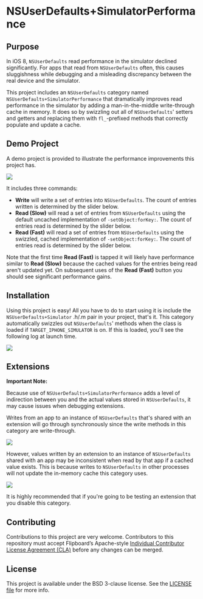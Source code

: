 # NSUserDefaults+SimulatorPerformance

## Purpose

In iOS 8, `NSUserDefaults` read performance in the simulator declined significantly. For apps that read from `NSUserDefaults` often, this causes sluggishness while debugging and a misleading discrepancy between the real device and the simulator.

This project includes an `NSUserDefaults` category named `NSUserDefaults+SimulatorPerformance` that dramatically improves read performance in the simulator by adding a man-in-the-middle write-through cache in memory. It does so by swizzling out all of `NSUserDefaults`' setters and getters and replacing them with `fl_`-prefixed methods that correctly populate and update a cache.

## Demo Project

A demo project is provided to illustrate the performance improvements this project has.

![](http://cl.ly/image/1I2N2j2g0J3K/NSUserDefaultsDemoSmall.png)

It includes three commands:

- **Write** will write a set of entries into `NSUserDefaults`. The count of entries written is determined by the slider below.
- **Read (Slow)** will read a set of entries from `NSUserDefaults` using the default uncached implementation of `-setObject:forKey:`. The count of entries read is determined by the slider below.
- **Read (Fast)** will read a set of entries from `NSUserDefaults` using the swizzled, cached implementation of `-setObject:forKey:`. The count of entries read is determined by the slider below.

Note that the first time **Read (Fast)** is tapped it will likely have performance similar to **Read (Slow)** because the cached values for the entries being read aren't updated yet. On subsequent uses of the **Read (Fast)** button you should see significant performance gains.


## Installation

Using this project is easy! All you have to do to start using it is include the `NSUserDefaults+Simulator` .h/.m pair in your project, that's it. This category automatically swizzles out `NSUserDefaults`' methods when the class is loaded if `TARGET_IPHONE_SIMULATOR` is on. If this is loaded, you'll see the following log at launch time.

![](http://cl.ly/image/2n3E3l1S1Q2U/nsuserdefaultsperflaunchlog.png)

## Extensions

**Important Note:**

Because use of `NSUserDefaults+SimulatorPerformance` adds a level of indirection between you and the actual values stored in `NSUserDefaults`, it may cause issues when debugging extensions.

Writes from an app to an instance of `NSUserDefaults` that's shared with an extension will go through synchronously since the write methods in this category are write-through.

![](http://cl.ly/image/0f1x3b2z3h28/NSUserDefaultsDiagramsExtension1.jpg)


However, values written by an extension to an instance of `NSUserDefaults` shared with an app may be inconsistent when read by that app if a cached value exists. This is because writes to `NSUserDefaults` in other processes will not update the in-memory cache this category uses.

![](http://cl.ly/image/37210e2K0L23/NSUserDefaultsDiagramsExtension2.jpg)

It is highly recommended that if you're going to be testing an extension that you disable this category.

## Contributing

Contributions to this project are very welcome. Contributors to this repository must accept Flipboard’s Apache-style [Individual Contributor License Agreement (CLA)](https://docs.google.com/forms/d/1gh9y6_i8xFn6pA15PqFeye19VqasuI9-bGp_e0owy74/viewform) before any changes can be merged.

## License

This project is available under the BSD 3-clause license. See the [LICENSE file](./LICENSE) for more info.